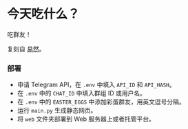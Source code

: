 # 今天吃什么？

吃群友！

复刻自 [易然](https://t.me/YiRan_NoteBook_backup/132)。

### 部署

- 申请 Telegram API，在 `.env` 中填入 `API_ID` 和 `API_HASH`。
- 在 `.env` 中的 `CHAT_ID` 中填入群组 ID 或用户名。
- 在 `.env` 中的 `EASTER_EGGS` 中添加彩蛋群友，用英文逗号分隔。
- 运行 `main.py` 生成静态网页。
- 将 `web` 文件夹部署到 Web 服务器上或者托管平台。